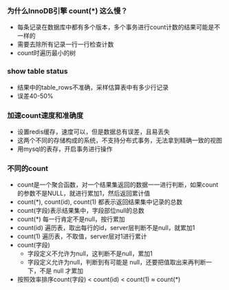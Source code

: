 ### 为什么InnoDB引擎 count(*) 这么慢？
- 每条记录在数据库中都有多个版本，多个事务进行count计数的结果可能是不一样的
- 需要去除所有记录一行一行检查计数
- count时遍历最小的树

### show table status
- 结果中的table_rows不准确，采样估算表中有多少行记录
- 误差40-50%

### 加速count速度和准确度
- 设置redis缓存，速度可以，但是数据总有误差，且易丢失
- 这两个不同的存储构成的系统，不支持分布式事务，无法拿到精确一致的视图
- 用mysql的表存，开启事务进行操作

### 不同的count
- count是一个聚合函数，对一个结果集返回的数据一一进行判断，如果count的参数不是NULL，就进行累加1，然后返回累计值
- count(*), count(id), count(1) 都表示返回结果集中记录的总数
- count(字段)表示结果集中，字段部位null的总数
- count(*) 每一行肯定不是null，按行累加
- count(id) 遍历表，取出每行的id，server层判断不是null，就累加1
- count(1) 遍历表，不取值，server层对1进行累计
- count(字段)
	- 字段定义不允许为null，这判断不是null，累加1
	- 字段定义允许为null，判断到有可能是 null，还要把值取出来再判断一下，不是 null 才累加
- 按照效率排序count(字段) < count(id) < count(1) ≈ count(*)

